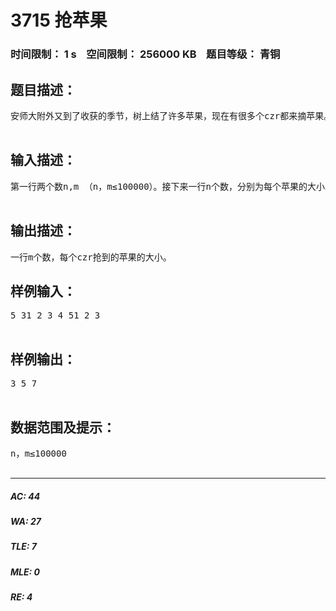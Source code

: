 # 3715 抢苹果   
### 时间限制： 1 s&nbsp;&nbsp;&nbsp;&nbsp;空间限制： 256000 KB&nbsp;&nbsp;&nbsp;&nbsp;题目等级： 青铜  
## 题目描述：  

<pre>
安师大附外又到了收获的季节，树上结了许多苹果，现在有很多个czr都来摘苹果。每个czr都想要最大的苹果，所以发生了争执，为了解决他们的矛盾，苹果的lzy主人定了一项特殊的规则：按体重的大小来定顺序，每一轮都是先由胖的先摘（照顾体型大的胖子），每个czr都是很笨的，但不会错过眼前最大的苹果。现在问题来了，一共有n个苹果，m个czr，要你按原顺序输出每个czr可以抢到的苹果的总大小。  

</pre>
  
  
## 输入描述：  

<pre>
第一行两个数n,m （n，m≤100000）。接下来一行n个数，分别为每个苹果的大小。接下来一行m个数，分别为每个czr的体重。  

</pre>
  
  
## 输出描述：  

<pre>
一行m个数，每个czr抢到的苹果的大小。
</pre>
  
  
## 样例输入：  

<pre>
5 31 2 3 4 51 2 3  

</pre>
  
  
## 样例输出：  

<pre>
3 5 7  

</pre>
  
  
## 数据范围及提示：  

<pre>
n，m≤100000  

</pre>
  
  
***  

##### AC: 44  
##### WA: 27  
##### TLE: 7  
##### MLE: 0  
##### RE: 4  
